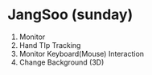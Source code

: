 # JangSoo (sunday)

 1. Monitor
 2. Hand TIp Tracking
 3. Monitor Keyboard(Mouse) Interaction
 4. Change Background (3D)
